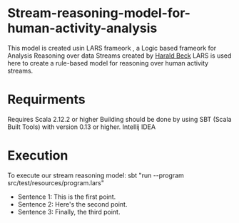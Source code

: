 # Stream-reasoning-model-for-human-activity-analysis
This model is created usin LARS frameork , a Logic based frameork for Analysis Reasoning over data Streams created by [Harald Beck](https://github.com/hbeck/ticker)
LARS is used here to create a rule-based model for reasoning over human activity streams.
# Requirments 
Requires Scala 2.12.2 or higher
Building should be done by using SBT (Scala Built Tools) with version 0.13 or higher.
Intellij IDEA

# Execution
To execute our stream reasoning model: sbt "run --program src/test/resources/program.lars"

- Sentence 1: This is the first point.
- Sentence 2: Here's the second point.
- Sentence 3: Finally, the third point.
